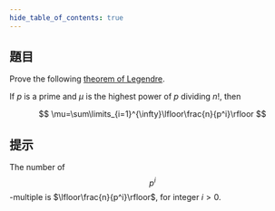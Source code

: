 ```yaml
---
hide_table_of_contents: true
---
```

## 題目

Prove the following [theorem of Legendre](https://en.wikipedia.org/wiki/Legendre%27s_formula). 

If $p$ is a prime and $\mu$ is the highest power of $p$ dividing $n!$, then

$$
\mu=\sum\limits_{i=1}^{\infty}\lfloor\frac{n}{p^i}\rfloor
$$

## 提示

The number of $$p^i$$-multiple is $\lfloor\frac{n}{p^i}\rfloor$, for integer $i > 0$.